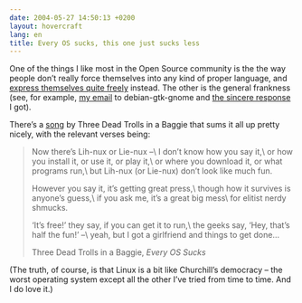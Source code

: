 ```yaml
---
date: 2004-05-27 14:50:13 +0200
layout: hovercraft
lang: en
title: Every OS sucks, this one just sucks less
---
```


One of the things I like most in the Open Source community is the the way people don’t really force themselves into any kind of proper language, and [express themselves quite freely](http://lists.debian.org/debian-x/2004/05/msg00693.html 'Branden Robinson’s announcement on debian-x') instead. The other is the general frankness (see, for example, [my email](http://lists.debian.org/debian-gtk-gnome/2004/05/msg00285.html 'GNOME 2.6 is slowly trickling down to Debian/unstable') to debian-gtk-gnome and [the sincere response](http://lists.debian.org/debian-gtk-gnome/2004/05/msg00286.html 'these are the joys of unstable') I got).

There’s a [song](http://deadtroll.com/video/ossuckscable.html 'free rendition of ‘Every OS Sucks’') by Three Dead Trolls in a Baggie that sums it all up pretty nicely, with the relevant verses being:

> Now there’s Lih-nux or Lie-nux –\\
> I don’t know how you say it,\\
> or how you install it, or use it, or play it,\\
> or where you download it, or what programs run,\\
> but Lih-nux (or Lie-nux) don’t look like much fun.
>
> However you say it, it’s getting great press,\\
> though how it survives is anyone’s guess,\\
> if you ask me, it’s a great big mess\\
> for elitist nerdy shmucks.
>
> ‘It’s free!’ they say, if you can get it to run,\\
> the geeks say, ‘Hey, that’s half the fun!’ –\\
> yeah, but I got a girlfriend and things to get done…
>
> Three Dead Trolls in a Baggie, <cite>Every OS Sucks</cite>

(The truth, of course, is that Linux is a bit like Churchill’s democracy – the worst operating system except all the other I’ve tried from time to time. And I do love it.)
